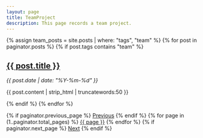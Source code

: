 ```yaml
---
layout: page
title: TeamProject
description: This page records a team project.
---
```


{% assign team_posts = site.posts | where: "tags", "team" %}
{% for post in paginator.posts %}
  {% if post.tags contains "team" %}
    <article>
      <h2><a href="{{ post.url }}">{{ post.title }}</a></h2>
      <time datetime="{{ post.date | date_to_xmlschema }}" class="by-line"> <i>{{ post.date | date: "%Y-%m-%d" }}</i> </time>
      <p>{{ post.content | strip_html | truncatewords:50 }}</p>
    </article>
  {% endif %}
{% endfor %}

<div class="pagination">
  {% if paginator.previous_page %}
    <a href="{{ paginator.previous_page_path }}" class="previous">Previous</a>
  {% endif %}
  {% for page in (1..paginator.total_pages) %}
    <a href="{{ paginator.page_path page }}" class="{% if page == paginator.page %}active{% endif %}">{{ page }}</a>
  {% endfor %}
  {% if paginator.next_page %}
    <a href="{{ paginator.next_page_path }}" class="next">Next</a>
  {% endif %}
</div>


